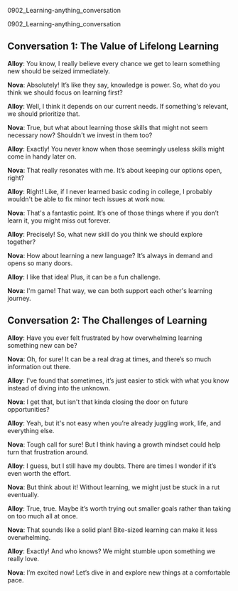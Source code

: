 
0902_Learning-anything_conversation


0902_Learning-anything_conversation


## Conversation 1: The Value of Lifelong Learning

**Alloy**: You know, I really believe every chance we get to learn something new should be seized immediately.

**Nova**: Absolutely! It’s like they say, knowledge is power. So, what do you think we should focus on learning first?

**Alloy**: Well, I think it depends on our current needs. If something's relevant, we should prioritize that.

**Nova**: True, but what about learning those skills that might not seem necessary now? Shouldn't we invest in them too?

**Alloy**: Exactly! You never know when those seemingly useless skills might come in handy later on.

**Nova**: That really resonates with me. It’s about keeping our options open, right?

**Alloy**: Right! Like, if I never learned basic coding in college, I probably wouldn't be able to fix minor tech issues at work now.

**Nova**: That's a fantastic point. It’s one of those things where if you don’t learn it, you might miss out forever.

**Alloy**: Precisely! So, what new skill do you think we should explore together?

**Nova**: How about learning a new language? It’s always in demand and opens so many doors.

**Alloy**: I like that idea! Plus, it can be a fun challenge.

**Nova**: I'm game! That way, we can both support each other's learning journey.

## Conversation 2: The Challenges of Learning

**Alloy**: Have you ever felt frustrated by how overwhelming learning something new can be?

**Nova**: Oh, for sure! It can be a real drag at times, and there’s so much information out there.

**Alloy**: I've found that sometimes, it’s just easier to stick with what you know instead of diving into the unknown.

**Nova**: I get that, but isn't that kinda closing the door on future opportunities?

**Alloy**: Yeah, but it's not easy when you’re already juggling work, life, and everything else.

**Nova**: Tough call for sure! But I think having a growth mindset could help turn that frustration around.

**Alloy**: I guess, but I still have my doubts. There are times I wonder if it’s even worth the effort.

**Nova**: But think about it! Without learning, we might just be stuck in a rut eventually.

**Alloy**: True, true. Maybe it’s worth trying out smaller goals rather than taking on too much all at once.

**Nova**: That sounds like a solid plan! Bite-sized learning can make it less overwhelming.

**Alloy**: Exactly! And who knows? We might stumble upon something we really love.

**Nova**: I’m excited now! Let’s dive in and explore new things at a comfortable pace.
